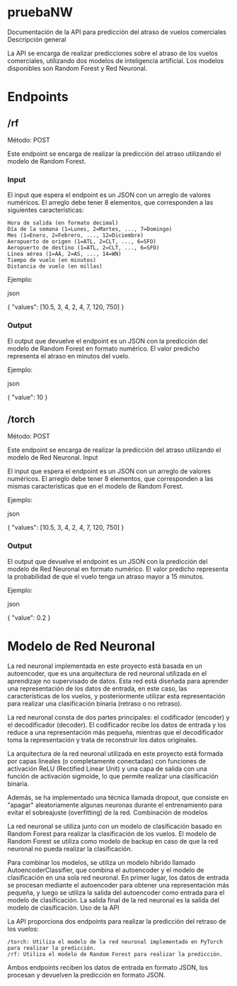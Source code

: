 # pruebaNW

Documentación de la API para predicción del atraso de vuelos comerciales
Descripción general

La API se encarga de realizar predicciones sobre el atraso de los vuelos comerciales, utilizando dos modelos de inteligencia artificial. Los modelos disponibles son Random Forest y Red Neuronal.

# Endpoints

## /rf

Método: POST

Este endpoint se encarga de realizar la predicción del atraso utilizando el modelo de Random Forest.
### Input

El input que espera el endpoint es un JSON con un arreglo de valores numéricos. El arreglo debe tener 8 elementos, que corresponden a las siguientes características:

    Hora de salida (en formato decimal)
    Día de la semana (1=Lunes, 2=Martes, ..., 7=Domingo)
    Mes (1=Enero, 2=Febrero, ..., 12=Diciembre)
    Aeropuerto de origen (1=ATL, 2=CLT, ..., 6=SFO)
    Aeropuerto de destino (1=ATL, 2=CLT, ..., 6=SFO)
    Línea aérea (1=AA, 2=AS, ..., 14=WN)
    Tiempo de vuelo (en minutos)
    Distancia de vuelo (en millas)

Ejemplo:

json

{
  "values": [10.5, 3, 4, 2, 4, 7, 120, 750]
}

### Output

El output que devuelve el endpoint es un JSON con la predicción del modelo de Random Forest en formato numérico. El valor predicho representa el atraso en minutos del vuelo.

Ejemplo:

json

{
  "value": 10
}

## /torch

Método: POST

Este endpoint se encarga de realizar la predicción del atraso utilizando el modelo de Red Neuronal.
Input

El input que espera el endpoint es un JSON con un arreglo de valores numéricos. El arreglo debe tener 8 elementos, que corresponden a las mismas características que en el modelo de Random Forest.

Ejemplo:

json

{
  "values": [10.5, 3, 4, 2, 4, 7, 120, 750]
}

### Output

El output que devuelve el endpoint es un JSON con la predicción del modelo de Red Neuronal en formato numérico. El valor predicho representa la probabilidad de que el vuelo tenga un atraso mayor a 15 minutos.

Ejemplo:

json

{
  "value": 0.2
}

# Modelo de Red Neuronal

La red neuronal implementada en este proyecto está basada en un autoencoder, que es una arquitectura de red neuronal utilizada en el aprendizaje no supervisado de datos. Esta red está diseñada para aprender una representación de los datos de entrada, en este caso, las características de los vuelos, y posteriormente utilizar esta representación para realizar una clasificación binaria (retraso o no retraso).

La red neuronal consta de dos partes principales: el codificador (encoder) y el decodificador (decoder). El codificador recibe los datos de entrada y los reduce a una representación más pequeña, mientras que el decodificador toma la representación y trata de reconstruir los datos originales.

La arquitectura de la red neuronal utilizada en este proyecto está formada por capas lineales (o completamente conectadas) con funciones de activación ReLU (Rectified Linear Unit) y una capa de salida con una función de activación sigmoide, lo que permite realizar una clasificación binaria.

Además, se ha implementado una técnica llamada dropout, que consiste en "apagar" aleatoriamente algunas neuronas durante el entrenamiento para evitar el sobreajuste (overfitting) de la red.
Combinación de modelos

La red neuronal se utiliza junto con un modelo de clasificación basado en Random Forest para realizar la clasificación de los vuelos. El modelo de Random Forest se utiliza como modelo de backup en caso de que la red neuronal no pueda realizar la clasificación.

Para combinar los modelos, se utiliza un modelo híbrido llamado AutoencoderClassifier, que combina el autoencoder y el modelo de clasificación en una sola red neuronal. En primer lugar, los datos de entrada se procesan mediante el autoencoder para obtener una representación más pequeña, y luego se utiliza la salida del autoencoder como entrada para el modelo de clasificación. La salida final de la red neuronal es la salida del modelo de clasificación.
Uso de la API

La API proporciona dos endpoints para realizar la predicción del retraso de los vuelos:

    /torch: Utiliza el modelo de la red neuronal implementado en PyTorch para realizar la predicción.
    /rf: Utiliza el modelo de Random Forest para realizar la predicción.

Ambos endpoints reciben los datos de entrada en formato JSON, los procesan y devuelven la predicción en formato JSON.

